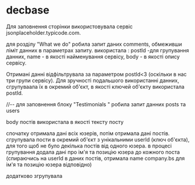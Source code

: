 # decbase
Для заповнення сторінки використовувала сервіс jsonplaceholder.typicode.com.

для розділу "What we do" 
робила запит даних  comments, обмеживши ліміт данних в параметрах запиту.
використала :
postId -для групування данних,
name - в якості найменування сервісу,
body - в якості опису сервісу.

 Отримані данні відфільтрувала за параметром postId<3 (оскільки  в нас три групи сервісу). Для зручності подальшого використанні данних, сгрупуваала їх в окремий об'єкт, в якості ключей об'єкту використала postId.

//--
для заповнення блоку "Testimonials "
робила запит данних  posts та  users

body постів використала в якості тексту посту

спочатку отримала дані  всіх юзерів, потім отримала дані постів.
сгрупувала пости в окремий об'єкт з унікальними userId (ключ об'єкта), для того щоб не було декілька постів від одного юзера. в процесі групування додала дані про ім'я та позицію юзера до кожного поста (спираючись на userId в даних постів, отримала name company.bs для ім'я та позицію юзера відповідно)


додатково згрупувала 


